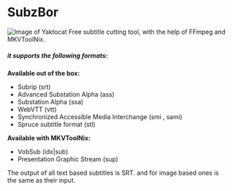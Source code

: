 # SubzBor
![Image of Yaktocat](https://github.com/m-audio91/SubzBor/raw/master/extra/icon/80.png)
Free subtitle cutting tool, with the help of FFmpeg and MKVToolNix.

##### it supports the following formats:
**Available out of the box:**
* Subrip (srt)
* Advanced Substation Alpha (ass)
* Substation Alpha (ssa)
* WebVTT (vtt)
* Synchronized Accessible Media Interchange (smi , sami)
* Spruce subtitle format (stl)

**Available with MKVToolNix:**
* VobSub (idx|sub)
* Presentation Graphic Stream (sup)

The output of all text based subtitles is SRT. and for image based ones is the same as their input.

